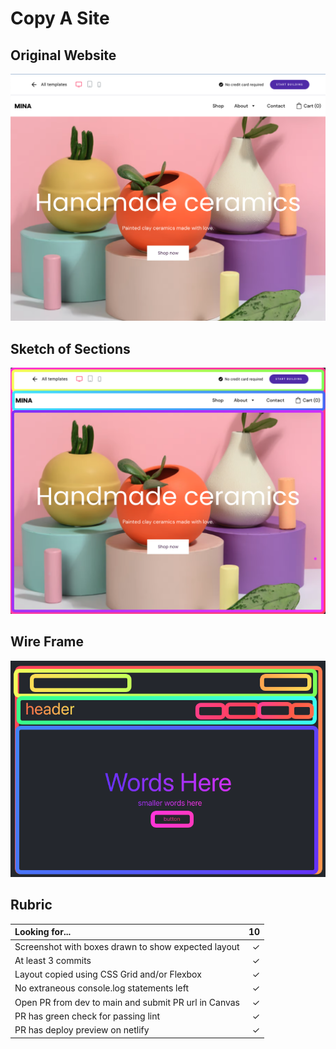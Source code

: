 # Copy A Site

## Original Website

![](./assets/original.png)

## Sketch of Sections

![](./assets/layout_sketch.png)

## Wire Frame

![](./assets/wireframe.png)

## Rubric

| Looking for...                                       |  10 |
| :--------------------------------------------------- | --: |
| Screenshot with boxes drawn to show expected layout  |   ✓ |
| At least 3 commits                                   |   ✓ |
| Layout copied using CSS Grid and/or Flexbox          |   ✓ |
| No extraneous console.log statements left            |   ✓ |
| Open PR from dev to main and submit PR url in Canvas |   ✓ |
| PR has green check for passing lint                  |   ✓ |
| PR has deploy preview on netlify                     |   ✓ |
